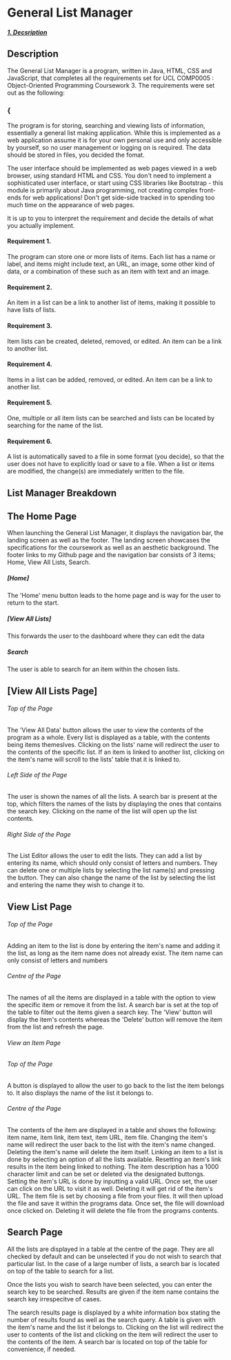 # General List Manager

##### [1. Decsription](#description)

## Description
The General List Manager is a program, written in Java, HTML, CSS and JavaScript, that completes all the requirements set for UCL COMP0005 : Object-Oriented Programming Coursework 3. The requirements were set out as the following:

### {
The program is for storing, searching and viewing lists of information, essentially a general list making application. While this is implemented as a web application assume it is for your own personal use and only accessible by yourself, so no user management or logging on is required. The data should be stored in files, you decided the fomat.

The user interface should be implemented as web pages viewed in a web browser, using standard HTML and CSS. You don't need to implement a sophisticated user interface, or start using CSS libraries like Bootstrap - this module is primarily about Java programming, not creating complex front-ends for web applications! Don't get side-side tracked in to spending too much time on the appearance of web pages.

It is up to you to interpret the requirement and decide the details of what you actually implement.

#### Requirement 1.
The program can store one or more lists of items. Each list has a name or label, and items might include text, an URL, an image, some other kind of data, or a combination of these such as an item with text and an image.

#### Requirement 2.
An item in a list can be a link to another list of items, making it possible to have lists of lists.

#### Requirement 3.
Item lists can be created, deleted, removed, or edited. An item can be a link to another list.

#### Requirement 4.
Items in a list can be added, removed, or edited. An item can be a link to another list.

#### Requirement 5.
One, multiple or all item lists can be searched and lists can be located by searching for the name of the list.

#### Requirement 6.
A list is automatically saved to a file in some format (you decide), so that the user does not have to explicitly load or save to a file. When a list or items are modified, the change(s) are immediately written to the file.

## List Manager Breakdown

## The Home Page
When launching the General List Manager, it displays the navigation bar, the landing screen as well as the footer. The landing screen showcases the specifications for the coursework as well as an aesthetic background. The footer links to my Github page and the navigation bar consists of 3 items; Home, View All Lists, Search.
##### [Home]
The 'Home' menu button leads to the home page and is way for the user to return to the start.
##### [View All Lists]
This forwards the user to the dashboard where they can edit the data
##### Search
The user is able to search for an item within the chosen lists.

## [View All Lists Page]

###### Top of the Page
The 'View All Data' button allows the user to view the contents of the program as a whole. Every list is displayed as a table, with the contents being items themeslves. Clicking on the lists' name will redirect the user to the contents of the specific list. If an item is linked to another list, clicking on the item's name will scroll to the lists' table that it is linked to.

###### Left Side of the Page
The user is shown the names of all the lists. A search bar is present at the top, which filters the names of the lists by displaying the ones that contains the search key. Clicking on the name of the list will open up the list contents.

###### Right Side of the Page
The List Editor allows the user to edit the lists. They can add a list by entering its name, which should only consist of letters and numbers. They can delete one or multiple lists by selecting the list name(s) and pressing the button. They can also change the name of the list by selecting the list and entering the name they wish to change it to.

## View List Page

###### Top of the Page
Adding an item to the list is done by entering the item's name and adding it the list, as long as the item name does not already exist. The item name can only consist of letters and numbers

###### Centre of the Page
The names of all the items are displayed in a table with the option to view the specific item or remove it from the list. A search bar is set at the top of the table to filter out the items given a search key. The 'View' button will display the item's contents whereas the 'Delete' button will remove the item from the list and refresh the page.

###### View an Item Page

###### Top of the Page
A button is displayed to allow the user to go back to the list the item belongs to. It also displays the name of the list it belongs to.

###### Centre of the Page
The contents of the item are displayed in a table and shows the following: item name, item link, item text, item URL, item file. Changing the item's name will redirect the user back to the list with the item's name changed. Deleting the item's name will delete the item itself. Linking an item to a list is done by selecting an option of all the lists available. Resetting an item's link results in the item being linked to nothing. The item description has a 1000 character limit and can be set or deleted via the designated buttongs. Setting the item's URL is done by inputting a valid URL. Once set, the user can click on the URL to visit it as well. Deleting it will get rid of the item's URL. The item file is set by choosing a file from your files. It will then upload the file and save it within the programs data. Once set, the file will download once clicked on. Deleting it will delete the file from the programs contents.

## Search Page
All the lists are displayed in a table at the centre of the page. They are all checked by default and can be unselected if you do not wish to search that particular list. In the case of a large number of lists, a search bar is located on top of the table to search for a list. 

Once the lists you wish to search have been selected, you can enter the search key to be searched. Results are given if the item name contains the search key irrespecitve of cases.

The search results page is displayed by a white information box stating the number of results found as well as the search query. A table is given with the item's name and the list it belongs to. Clicking on the list will redirect the user to contents of the list and clicking on the item will redirect the user to the contents of the item. A search bar is located on top of the table for convenience, if needed.


